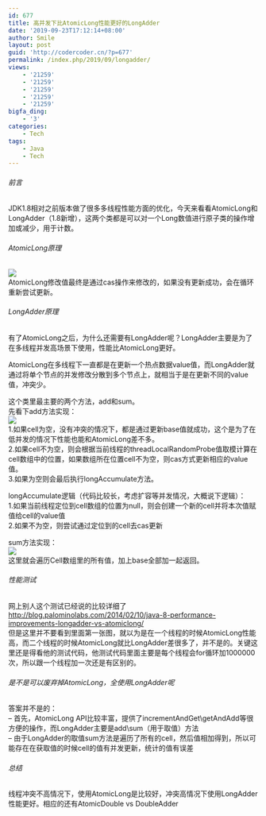```yaml
---
id: 677
title: 高并发下比AtomicLong性能更好的LongAdder
date: '2019-09-23T17:12:14+08:00'
author: Smile
layout: post
guid: 'http://codercoder.cn/?p=677'
permalink: /index.php/2019/09/longadder/
views:
    - '21259'
    - '21259'
    - '21259'
    - '21259'
    - '21259'
bigfa_ding:
    - '3'
categories:
    - Tech
tags:
    - Java
    - Tech
---
```


###### 前言

JDK1.8相对之前版本做了很多多线程性能方面的优化，今天来看看AtomicLong和LongAdder（1.8新增），这两个类都是可以对一个Long数值进行原子类的操作增加或减少，用于计数。

###### AtomicLong原理

![](http://codercoder.cn/wp-content/uploads/2019/09/2019-09-2362.png)  
AtomicLong修改值最终是通过cas操作来修改的，如果没有更新成功，会在循环重新尝试更新。

###### LongAdder原理

有了AtomicLong之后，为什么还需要有LongAdder呢？LongAdder主要是为了在多线程并发高场景下使用，性能比AtomicLong更好。

AtomicLong在多线程下一直都是在更新一个热点数据value值，而LongAdder就通过将单个节点的并发修改分散到多个节点上，就相当于是在更新不同的value值，冲突少。

这个类里最主要的两个方法，add和sum。  
先看下add方法实现：  
![](http://codercoder.cn/wp-content/uploads/2019/09/2019-09-2366.png)  
1.如果cell为空，没有冲突的情况下，都是通过更新base值就成功，这个是为了在低并发的情况下性能也能和AtomicLong差不多。  
2.如果cell不为空，则会根据当前线程的threadLocalRandomProbe值取模计算在cell数组中的位置，如果数组所在位置cell不为空，则cas方式更新相应的value值。  
3.如果为空则会最后执行longAccumulate方法。

longAccumulate逻辑（代码比较长，考虑扩容等并发情况，大概说下逻辑）：  
1.如果当前线程定位到cell数组的位置为null，则会创建一个新的cell并将本次值赋值给cell的value值  
2.如果不为空，则尝试通过定位到的cell去cas更新

sum方法实现：  
![](http://codercoder.cn/wp-content/uploads/2019/09/2019-09-2384.png)  
这里就会遍历Cell数组里的所有值，加上base全部加一起返回。

###### 性能测试

网上别人这个测试已经说的比较详细了  
http://blog.palominolabs.com/2014/02/10/java-8-performance-improvements-longadder-vs-atomiclong/  
但是这里并不要看到里面第一张图，就以为是在一个线程的时候AtomicLong性能高，而二个线程的时候AtomicLong就比LongAdder差很多了，并不是的。关键这里还是得看他的测试代码，他测试代码里面主要是每个线程会for循环加1000000次，所以跟一个线程加一次还是有区别的。

###### 是不是可以废弃掉AtomicLong，全使用LongAdder呢

答案并不是的：  
– 首先，AtomicLong API比较丰富，提供了incrementAndGet\\getAndAdd等很方便的操作，而LongAdder主要是add\\sum（用于取值）方法  
– 由于LongAdder的取值sum方法是遍历了所有的cell，然后值相加得到，所以可能存在在获取值的时候cell的值有并发更新，统计的值有误差

###### 总结

线程冲突不高情况下，使用AtomicLong是比较好，冲突高情况下使用LongAdder性能更好。相应的还有AtomicDouble vs DoubleAdder